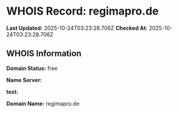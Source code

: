 # WHOIS Record: regimapro.de

**Last Updated:** 2025-10-24T03:23:28.706Z
**Checked At:** 2025-10-24T03:23:28.706Z

## WHOIS Information

**Domain Status:** free

**Name Server:** 

**text:** 

**Domain Name:** regimapro.de

